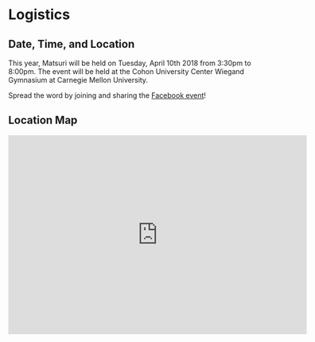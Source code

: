 # Logistics

## Date, Time, and Location

This year, Matsuri will be held on Tuesday, April 10th 2018 from 3:30pm to 8:00pm.
The event will be held at the Cohon University Center Wiegand Gymnasium at Carnegie Mellon University.

Spread the word by joining and sharing the [Facebook event](https://www.facebook.com/events/414176279045142/)!

## Location Map
<iframe src="https://www.google.com/maps/embed?pb=!1m18!1m12!1m3!1d1518.2163155780095!2d-79.94250742424666!3d40.44356058300881!2m3!1f0!2f0!3f0!3m2!1i1024!2i768!4f13.1!3m3!1m2!1s0x8834f21f587cf1c5%3A0xe23e69ce84d7e66c!2sWiegand+Gymnasium!5e0!3m2!1sja!2sus!4v1522113684981" width="600" height="400" frameborder="0" style="border:0" allowfullscreen></iframe>
<br>
